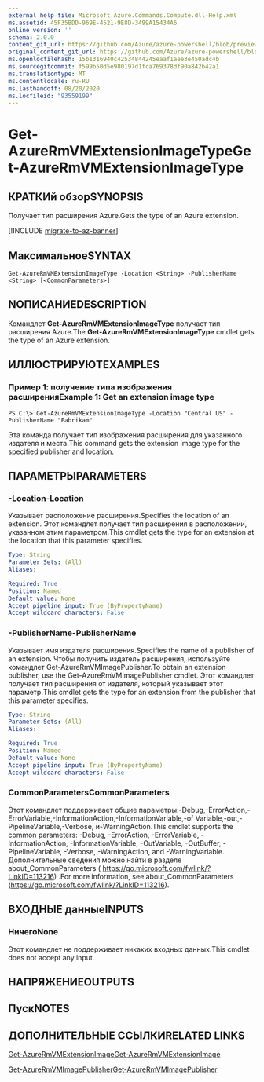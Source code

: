 ```yaml
---
external help file: Microsoft.Azure.Commands.Compute.dll-Help.xml
ms.assetid: 45F35BDD-969E-4521-9E8D-3499A15434A6
online version: ''
schema: 2.0.0
content_git_url: https://github.com/Azure/azure-powershell/blob/preview/src/ResourceManager/Compute/Stack/Commands.Compute/help/Get-AzureRmVMExtensionImageType.md
original_content_git_url: https://github.com/Azure/azure-powershell/blob/preview/src/ResourceManager/Compute/Stack/Commands.Compute/help/Get-AzureRmVMExtensionImageType.md
ms.openlocfilehash: 15b1316940c42534844245eaaf1aee3e450adc4b
ms.sourcegitcommit: f599b50d5e980197d1fca769378df90a842b42a1
ms.translationtype: MT
ms.contentlocale: ru-RU
ms.lasthandoff: 08/20/2020
ms.locfileid: "93559199"
---
```

# <span data-ttu-id="93079-101">Get-AzureRmVMExtensionImageType</span><span class="sxs-lookup"><span data-stu-id="93079-101">Get-AzureRmVMExtensionImageType</span></span>

## <span data-ttu-id="93079-102">КРАТКИй обзор</span><span class="sxs-lookup"><span data-stu-id="93079-102">SYNOPSIS</span></span>
<span data-ttu-id="93079-103">Получает тип расширения Azure.</span><span class="sxs-lookup"><span data-stu-id="93079-103">Gets the type of an Azure extension.</span></span>

[!INCLUDE [migrate-to-az-banner](../../includes/migrate-to-az-banner.md)]

## <span data-ttu-id="93079-104">Максимальное</span><span class="sxs-lookup"><span data-stu-id="93079-104">SYNTAX</span></span>

```
Get-AzureRmVMExtensionImageType -Location <String> -PublisherName <String> [<CommonParameters>]
```

## <span data-ttu-id="93079-105">NОПИСАНИЕ</span><span class="sxs-lookup"><span data-stu-id="93079-105">DESCRIPTION</span></span>
<span data-ttu-id="93079-106">Командлет **Get-AzureRmVMExtensionImageType** получает тип расширения Azure.</span><span class="sxs-lookup"><span data-stu-id="93079-106">The **Get-AzureRmVMExtensionImageType** cmdlet gets the type of an Azure extension.</span></span>

## <span data-ttu-id="93079-107">ИЛЛЮСТРИРУЮТ</span><span class="sxs-lookup"><span data-stu-id="93079-107">EXAMPLES</span></span>

### <span data-ttu-id="93079-108">Пример 1: получение типа изображения расширения</span><span class="sxs-lookup"><span data-stu-id="93079-108">Example 1: Get an extension image type</span></span>
```
PS C:\> Get-AzureRmVMExtensionImageType -Location "Central US" -PublisherName "Fabrikam"
```

<span data-ttu-id="93079-109">Эта команда получает тип изображения расширения для указанного издателя и места.</span><span class="sxs-lookup"><span data-stu-id="93079-109">This command gets the extension image type for the specified publisher and location.</span></span>

## <span data-ttu-id="93079-110">ПАРАМЕТРЫ</span><span class="sxs-lookup"><span data-stu-id="93079-110">PARAMETERS</span></span>

### <span data-ttu-id="93079-111">-Location</span><span class="sxs-lookup"><span data-stu-id="93079-111">-Location</span></span>
<span data-ttu-id="93079-112">Указывает расположение расширения.</span><span class="sxs-lookup"><span data-stu-id="93079-112">Specifies the location of an extension.</span></span>
<span data-ttu-id="93079-113">Этот командлет получает тип расширения в расположении, указанном этим параметром.</span><span class="sxs-lookup"><span data-stu-id="93079-113">This cmdlet gets the type for an extension at the location that this parameter specifies.</span></span>

```yaml
Type: String
Parameter Sets: (All)
Aliases: 

Required: True
Position: Named
Default value: None
Accept pipeline input: True (ByPropertyName)
Accept wildcard characters: False
```

### <span data-ttu-id="93079-114">-PublisherName</span><span class="sxs-lookup"><span data-stu-id="93079-114">-PublisherName</span></span>
<span data-ttu-id="93079-115">Указывает имя издателя расширения.</span><span class="sxs-lookup"><span data-stu-id="93079-115">Specifies the name of a publisher of an extension.</span></span>
<span data-ttu-id="93079-116">Чтобы получить издатель расширения, используйте командлет Get-AzureRmVMImagePublisher.</span><span class="sxs-lookup"><span data-stu-id="93079-116">To obtain an extension publisher, use the Get-AzureRmVMImagePublisher cmdlet.</span></span>
<span data-ttu-id="93079-117">Этот командлет получает тип расширения от издателя, который указывает этот параметр.</span><span class="sxs-lookup"><span data-stu-id="93079-117">This cmdlet gets the type for an extension from the publisher that this parameter specifies.</span></span>

```yaml
Type: String
Parameter Sets: (All)
Aliases: 

Required: True
Position: Named
Default value: None
Accept pipeline input: True (ByPropertyName)
Accept wildcard characters: False
```

### <span data-ttu-id="93079-118">CommonParameters</span><span class="sxs-lookup"><span data-stu-id="93079-118">CommonParameters</span></span>
<span data-ttu-id="93079-119">Этот командлет поддерживает общие параметры:-Debug,-ErrorAction,-ErrorVariable,-InformationAction,-InformationVariable,-of Variable,-out,-PipelineVariable,-Verbose, и-WarningAction.</span><span class="sxs-lookup"><span data-stu-id="93079-119">This cmdlet supports the common parameters: -Debug, -ErrorAction, -ErrorVariable, -InformationAction, -InformationVariable, -OutVariable, -OutBuffer, -PipelineVariable, -Verbose, -WarningAction, and -WarningVariable.</span></span> <span data-ttu-id="93079-120">Дополнительные сведения можно найти в разделе about_CommonParameters ( https://go.microsoft.com/fwlink/?LinkID=113216) .</span><span class="sxs-lookup"><span data-stu-id="93079-120">For more information, see about_CommonParameters (https://go.microsoft.com/fwlink/?LinkID=113216).</span></span>

## <span data-ttu-id="93079-121">ВХОДНЫЕ данные</span><span class="sxs-lookup"><span data-stu-id="93079-121">INPUTS</span></span>

### <span data-ttu-id="93079-122">Ничего</span><span class="sxs-lookup"><span data-stu-id="93079-122">None</span></span>
<span data-ttu-id="93079-123">Этот командлет не поддерживает никаких входных данных.</span><span class="sxs-lookup"><span data-stu-id="93079-123">This cmdlet does not accept any input.</span></span>

## <span data-ttu-id="93079-124">НАПРЯЖЕНИЕ</span><span class="sxs-lookup"><span data-stu-id="93079-124">OUTPUTS</span></span>

## <span data-ttu-id="93079-125">Пуск</span><span class="sxs-lookup"><span data-stu-id="93079-125">NOTES</span></span>

## <span data-ttu-id="93079-126">ДОПОЛНИТЕЛЬНЫЕ ССЫЛКИ</span><span class="sxs-lookup"><span data-stu-id="93079-126">RELATED LINKS</span></span>

[<span data-ttu-id="93079-127">Get-AzureRmVMExtensionImage</span><span class="sxs-lookup"><span data-stu-id="93079-127">Get-AzureRmVMExtensionImage</span></span>](./Get-AzureRmVMExtensionImage.md)

[<span data-ttu-id="93079-128">Get-AzureRmVMImagePublisher</span><span class="sxs-lookup"><span data-stu-id="93079-128">Get-AzureRmVMImagePublisher</span></span>](./Get-AzureRmVMImagePublisher.md)


